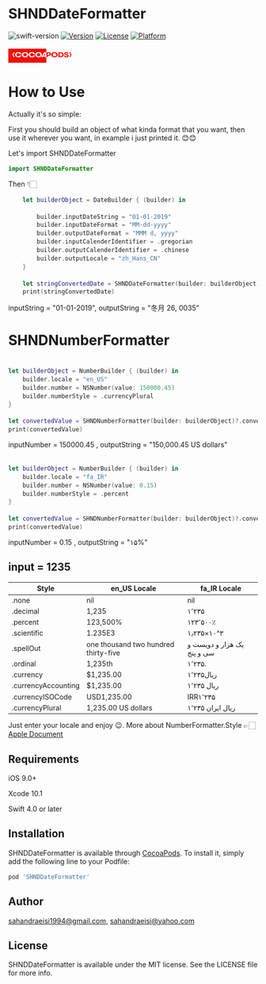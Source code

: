 # SHNDDateFormatter

![swift-version](https://img.shields.io/badge/Swift-4-43bc59.svg)
[![Version](https://img.shields.io/cocoapods/v/SHNDDateFormatter.svg?style=flat)](https://cocoapods.org/pods/SHNDDateFormatter)
[![License](https://img.shields.io/cocoapods/l/SHNDDateFormatter.svg?style=flat)](https://cocoapods.org/pods/SHNDDateFormatter)
[![Platform](https://img.shields.io/cocoapods/p/SHNDDateFormatter.svg?style=flat)](https://cocoapods.org/pods/SHNDDateFormatter)

<img src="https://raw.githubusercontent.com/CocoaPods/shared_resources/master/img/CocoaPods-Logo-Highlight.png" width="128px" height="32px" />

# How to Use

<p>Actually it's so simple:</p>

First you should build an object of what kinda format that you want, then use it wherever you want,
in example i just printed it. 😊😊

<p>Let's import SHNDDateFormatter</p>

```Swift
import SHNDDateFormatter

```
<p>Then 👇🏻</p>

```Swift
    let builderObject = DateBuilder { (builder) in
    
        builder.inputDateString = "01-01-2019"
        builder.inputDateFormat = "MM-dd-yyyy"
        builder.outputDateFormat = "MMM d, yyyy"
        builder.inputCalenderIdentifier = .gregorian
        builder.outputCalenderIdentifier = .chinese
        builder.outputLocale = "zh_Hans_CN"
    }
    
    let stringConvertedDate = SHNDDateFormatter(builder: builderObject).build()
    print(stringConvertedDate)
```

inputString = "01-01-2019",                       outputString = "冬月 26, 0035"

# SHNDNumberFormatter

```Swift

let builderObject = NumberBuilder { (builder) in
    builder.locale = "en_US"
    builder.number = NSNumber(value: 150000.45)
    builder.numberStyle = .currencyPlural
}

let convertedValue = SHNDNumberFormatter(builder: builderObject)?.convert()
print(convertedValue)
```
inputNumber = 150000.45 ,
outputString = "150,000.45 US dollars"


```Swift

let builderObject = NumberBuilder { (builder) in
    builder.locale = "fa_IR"
    builder.number = NSNumber(value: 0.15)
    builder.numberStyle = .percent
}

let convertedValue = SHNDNumberFormatter(builder: builderObject)?.convert()
print(convertedValue)
```
inputNumber = 0.15 ,
outputString = "۱۵%"

## input = 1235

| Style  | en_US Locale | fa_IR Locale |
| ------------- | ------------- | ------------- |
| .none   | nil  | nil  |
| .decimal  | 1,235  | ۱٬۲۳۵  |
| .percent  | 123,500%  | ۱۲۳٬۵۰۰٪  |
| .scientific  | 1.235E3  | ۱٫۲۳۵×۱۰^۳  |
| .spellOut  | one thousand two hundred thirty-five  |  یک هزار و دویست و سی و پنج  |
| .ordinal  | 1,235th  | ۱٬۲۳۵.  |
| .currency  | $1,235.00  |  ریال۱٬۲۳۵  |
| .currencyAccounting  | $1,235.00  | ‎ریال ۱٬۲۳۵  |
| .currencyISOCode  | USD1,235.00  | IRR۱٬۲۳۵  |
| .currencyPlural  | 1,235.00 US dollars  | ۱٬۲۳۵ ریال ایران  |

Just enter your locale and enjoy 😉.
More about NumberFormatter.Style 👉🏻 [Apple Document](https://developer.apple.com/documentation/foundation/numberformatter/style)

## Requirements
<p>iOS 9.0+</p>
<p>Xcode 10.1</p>  
<p>Swift 4.0 or later</p>

## Installation

SHNDDateFormatter is available through [CocoaPods](https://cocoapods.org/pods/SHNDDateFormatter). To install
it, simply add the following line to your Podfile:

```ruby
pod 'SHNDDateFormatter'
```

## Author

sahandraeisi1994@gmail.com, sahandraeisi@yahoo.com

## License

SHNDDateFormatter is available under the MIT license. See the LICENSE file for more info.
